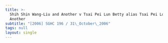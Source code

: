 ```yaml
---
title: >-
  Shih Shin Wang-Liu and Another v Tsai Pei Lun Betty alias Tsai Pei Loon and
  Another
subtitle: "[2006] SGHC 196 / 31\_October\_2006"
tags: null
layout: single
---
```


